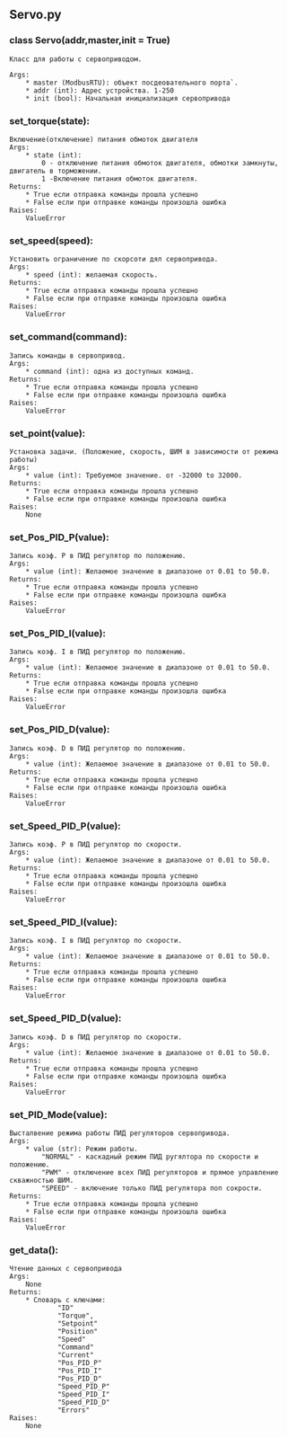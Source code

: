 Servo.py
--------

### class Servo(addr,master,init = True)
    Класс для работы с сервоприводом.

    Args:
        * master (ModbusRTU): объект посдеовательного порта`.
        * addr (int): Адрес устройства. 1-250
        * init (bool): Начальная инициализация сервопривода



### set_torque(state):
    Включение(отключение) питания обмоток двигателя
    Args:       
        * state (int): 
            0 - отключение питания обмоток двигателя, обмотки замкнуты, двигатель в торможении. 
            1 -Включение питания обмоток двигателя. 
    Returns:
        * True если отправка команды прошла успешно
        * False если при отправке команды произошла ошибка
    Raises:
        ValueError


### set_speed(speed):
    Установить ограничение по скорсоти дял сервопривода.
    Args:
        * speed (int): желаемая скорость. 
    Returns:
        * True если отправка команды прошла успешно
        * False если при отправке команды произошла ошибка
    Raises:
        ValueError



### set_command(command):
    Запись команды в сервопривод.
    Args:
        * command (int): одна из доступных команд. 
    Returns:
        * True если отправка команды прошла успешно
        * False если при отправке команды произошла ошибка
    Raises:
        ValueError

### set_point(value):
    Установка задачи. (Положение, скорость, ШИМ в зависимости от режима работы)
    Args:
        * value (int): Требуемое значение. от -32000 to 32000. 
    Returns:
        * True если отправка команды прошла успешно
        * False если при отправке команды произошла ошибка
    Raises:
        None

### set_Pos_PID_P(value):
    Запись коэф. P в ПИД регулятор по положению.
    Args:
        * value (int): Желаемое значение в диапазоне от 0.01 to 50.0. 
    Returns:
        * True если отправка команды прошла успешно
        * False если при отправке команды произошла ошибка
    Raises:
        ValueError

### set_Pos_PID_I(value):
    Запись коэф. I в ПИД регулятор по положению.
    Args:
        * value (int): Желаемое значение в диапазоне от 0.01 to 50.0. 
    Returns:
        * True если отправка команды прошла успешно
        * False если при отправке команды произошла ошибка
    Raises:
        ValueError

### set_Pos_PID_D(value):
    Запись коэф. D в ПИД регулятор по положению.
    Args:
        * value (int): Желаемое значение в диапазоне от 0.01 to 50.0. 
    Returns:
        * True если отправка команды прошла успешно
        * False если при отправке команды произошла ошибка
    Raises:
        ValueError

### set_Speed_PID_P(value):
    Запись коэф. P в ПИД регулятор по скорости.
    Args:
        * value (int): Желаемое значение в диапазоне от 0.01 to 50.0. 
    Returns:
        * True если отправка команды прошла успешно
        * False если при отправке команды произошла ошибка
    Raises:
        ValueError

### set_Speed_PID_I(value):
    Запись коэф. I в ПИД регулятор по скорости.
    Args:
        * value (int): Желаемое значение в диапазоне от 0.01 to 50.0. 
    Returns:
        * True если отправка команды прошла успешно
        * False если при отправке команды произошла ошибка
    Raises:
        ValueError

### set_Speed_PID_D(value):
    Запись коэф. D в ПИД регулятор по скорости.
    Args:
        * value (int): Желаемое значение в диапазоне от 0.01 to 50.0. 
    Returns:
        * True если отправка команды прошла успешно
        * False если при отправке команды произошла ошибка
    Raises:
        ValueError

### set_PID_Mode(value):
    Высталвение режима работы ПИД регуляторов сервопривода.
    Args:
        * value (str): Режим работы.
            "NORMAL" - каскадный режим ПИД ругялтора по скорости и положению.
            "PWM" - отключение всех ПИД регуляторов и прямое управление скважностью ШИМ.
            "SPEED" - включение только ПИД регулятора поп сокрости.                  
    Returns:
        * True если отправка команды прошла успешно
        * False если при отправке команды произошла ошибка
    Raises:
        ValueError

### get_data():
    Чтение данных с сервопривода
    Args:
        None
    Returns:
        * Словарь с ключами: 
                "ID"
                "Torque", 
                "Setpoint" 
                "Position" 
                "Speed" 
                "Command" 
                "Current" 
                "Pos_PID_P" 
                "Pos_PID_I" 
                "Pos_PID_D" 
                "Speed_PID_P" 
                "Speed_PID_I" 
                "Speed_PID_D" 
                "Errors"
    Raises:
        None
